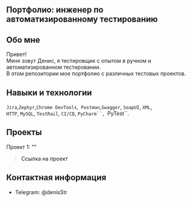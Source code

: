 ## Портфолио: инженер по автоматизированному тестированию

## Обо мне 
Привет!
<br>
Меня зовут Денис, я тестировщик с опытом в ручном и автоматизированном тестировании. <br>
В этом репозитории мое портфолио с различных тестовых проектов.
<br>

## Навыки и технологии
``Jira``,``Zephyr``,``Chrome DevTools``,`` Postman``,``Swagger``, ``SoapUI``, ``XML``, <br>
``HTTP``, ``MySQL``, ``TestRail``, ``CI/CD``, `PyCharm``, `PyTest``.

## Проекты
<p> Проект 1: ""</p>

> <a >Ссылка на проект</a>



## Контактная информация
- Telegram: @denisStr

